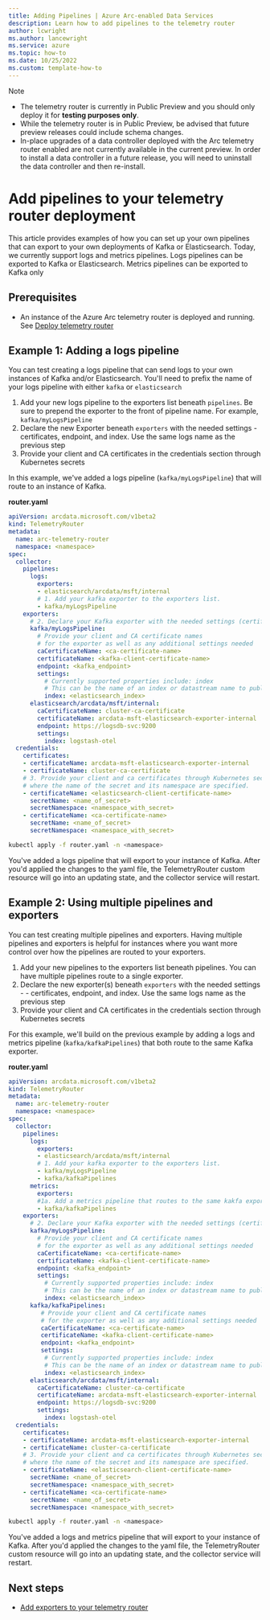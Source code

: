 ```yaml
---
title: Adding Pipelines | Azure Arc-enabled Data Services
description: Learn how to add pipelines to the telemetry router
author: lcwright
ms.author: lancewright
ms.service: azure
ms.topic: how-to 
ms.date: 10/25/2022
ms.custom: template-how-to 
---
```


> [!NOTE]
>
> - The telemetry router is currently in Public Preview and you should only deploy it for **testing purposes only**.
> - While the telemetry router is in Public Preview, be advised that future preview releases could include schema changes.
> - In-place upgrades of a data controller deployed with the Arc telemetry router enabled are not currently available in the current preview. In order to install a data controller in a future release, you will need to uninstall the data controller and then re-install.

# Add pipelines to your telemetry router deployment

This article provides examples of how you can set up your own pipelines that can export to your own deployments of Kafka or Elasticsearch. Today, we currently support logs and metrics pipelines. Logs pipelines can be exported to Kafka or Elasticsearch. Metrics pipelines can be exported to Kafka only

## Prerequisites

- An instance of the Azure Arc telemetry router is deployed and running. See [Deploy telemetry router](/deploy-telemetry-router.md)

## Example 1: Adding a logs pipeline

You can test creating a logs pipeline that can send logs to your own instances of Kafka and/or Elasticsearch. You'll need to prefix the name of your logs pipeline with either `kafka` or `elasticsearch`

1. Add your new logs pipeline to the exporters list beneath `pipelines`. Be sure to prepend the exporter to the front of pipeline name. For example, `kafka/myLogsPipeline`
2. Declare the new Exporter beneath `exporters` with the needed settings - certificates, endpoint, and index. Use the same logs name as the previous step
3. Provide your client and CA certificates in the credentials section through Kubernetes secrets

In this example, we've added a logs pipeline (`kafka/myLogsPipeline`) that will route to an instance of Kafka.

**router.yaml**

```yaml
apiVersion: arcdata.microsoft.com/v1beta2
kind: TelemetryRouter
metadata:
  name: arc-telemetry-router
  namespace: <namespace>
spec:
  collector:
    pipelines:
      logs:
        exporters:
        - elasticsearch/arcdata/msft/internal
        # 1. Add your kafka exporter to the exporters list.
        - kafka/myLogsPipeline
    exporters:
      # 2. Declare your Kafka exporter with the needed settings (certificates, endpoint, and index to export to)
      kafka/myLogsPipeline:
        # Provide your client and CA certificate names
        # for the exporter as well as any additional settings needed
        caCertificateName: <ca-certificate-name>
        certificateName: <kafka-client-certificate-name>
        endpoint: <kafka_endpoint>
        settings:
          # Currently supported properties include: index
          # This can be the name of an index or datastream name to publish events to
          index: <elasticsearch_index>
      elasticsearch/arcdata/msft/internal:
        caCertificateName: cluster-ca-certificate
        certificateName: arcdata-msft-elasticsearch-exporter-internal
        endpoint: https://logsdb-svc:9200
        settings:
          index: logstash-otel
  credentials:
    certificates:
    - certificateName: arcdata-msft-elasticsearch-exporter-internal
    - certificateName: cluster-ca-certificate
    # 3. Provide your client and ca certificates through Kubernetes secrets
    # where the name of the secret and its namespace are specified.
    - certificateName: <elasticsearch-client-certificate-name>
      secretName: <name_of_secret>
      secretNamespace: <namespace_with_secret>
    - certificateName: <ca-certificate-name>
      secretName: <name_of_secret>
      secretNamespace: <namespace_with_secret>
```

```bash
kubectl apply -f router.yaml -n <namespace>
```
You've added a logs pipeline that will export to your instance of Kafka. After you'd applied the changes to the yaml file, the TelemetryRouter custom resource will go into an updating state, and the collector service will restart.

## Example 2: Using multiple pipelines and exporters

You can test creating multiple pipelines and exporters. Having multiple pipelines and exporters is helpful for instances where you want more control over how the pipelines are routed to your exporters.

1. Add your new pipelines to the exporters list beneath pipelines. You can have multiple pipelines route to a single exporter.
2. Declare the new exporter(s) beneath `exporters` with the needed settings - - certificates, endpoint, and index. Use the same logs name as the previous step
3. Provide your client and CA certificates in the credentials section through Kubernetes secrets

For this example, we'll build on the previous example by adding a logs and metrics pipeline (`kafka/kafkaPipelines`) that both route to the same Kafka exporter.

**router.yaml**

```yaml
apiVersion: arcdata.microsoft.com/v1beta2
kind: TelemetryRouter
metadata:
  name: arc-telemetry-router
  namespace: <namespace>
spec:
  collector:
    pipelines:
      logs:
        exporters:
        - elasticsearch/arcdata/msft/internal
        # 1. Add your kafka exporter to the exporters list.
        - kafka/myLogsPipeline
        - kafka/kafkaPipelines
      metrics:
        exporters:
        #1a. Add a metrics pipeline that routes to the same kakfa exporter
        - kafka/kafkaPipelines
    exporters:
      # 2. Declare your Kafka exporter with the needed settings (certificates, endpoint, and index to export to)
      kafka/myLogsPipeline:
        # Provide your client and CA certificate names
        # for the exporter as well as any additional settings needed
        caCertificateName: <ca-certificate-name>
        certificateName: <kafka-client-certificate-name>
        endpoint: <kafka_endpoint>
        settings:
          # Currently supported properties include: index
          # This can be the name of an index or datastream name to publish events to
          index: <elasticsearch_index>
      kafka/kafkaPipelines:
         # Provide your client and CA certificate names
         # for the exporter as well as any additional settings needed
         caCertificateName: <ca-certificate-name>
         certificateName: <kafka-client-certificate-name>
         endpoint: <kafka_endpoint>
         settings:
          # Currently supported properties include: index
          # This can be the name of an index or datastream name to publish events to
          index: <elasticsearch_index>
      elasticsearch/arcdata/msft/internal:
        caCertificateName: cluster-ca-certificate
        certificateName: arcdata-msft-elasticsearch-exporter-internal
        endpoint: https://logsdb-svc:9200
        settings:
          index: logstash-otel
  credentials:
    certificates:
    - certificateName: arcdata-msft-elasticsearch-exporter-internal
    - certificateName: cluster-ca-certificate
    # 3. Provide your client and ca certificates through Kubernetes secrets
    # where the name of the secret and its namespace are specified.
    - certificateName: <elasticsearch-client-certificate-name>
      secretName: <name_of_secret>
      secretNamespace: <namespace_with_secret>
    - certificateName: <ca-certificate-name>
      secretName: <name_of_secret>
      secretNamespace: <namespace_with_secret>
```

```bash
kubectl apply -f router.yaml -n <namespace>
```

You've added a logs and metrics pipeline that will export to your instance of Kafka. After you'd applied the changes to the yaml file, the TelemetryRouter custom resource will go into an updating state, and the collector service will restart.

## Next steps

- [Add exporters to your telemetry router](/adding-exporters.md)